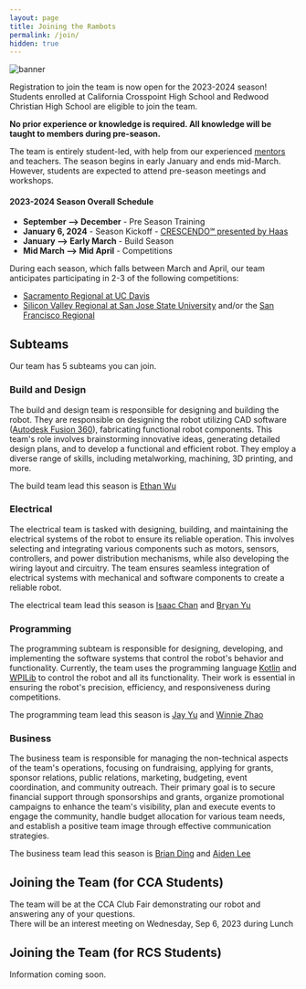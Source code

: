 ```yaml
---
layout: page
title: Joining the Rambots
permalink: /join/
hidden: true
---
```


![banner](https://cdn.discordapp.com/attachments/1139775932127789137/1142308556092215296/Innovate_Beyond.png)

Registration to join the team is now open for the 2023-2024 season! Students enrolled at California Crosspoint High School and Redwood Christian High School are eligible to join the team.

**No prior experience or knowledge is required. All knowledge will be taught to members during pre-season.**

The team is entirely student-led, with help from our experienced [mentors](/members#mentors) and teachers. The season begins in early January and ends mid-March. However, students are expected to attend pre-season meetings and workshops.

#### 2023-2024 Season Overall Schedule

- **September --> December** - Pre Season Training
- **January 6, 2024** - Season Kickoff - [CRESCENDO℠ presented by Haas](https://www.firstinspires.org/robotics/frc/game-and-season)
- **January --> Early March** - Build Season
- **Mid March --> Mid April** - Competitions

During each season, which falls between March and April, our team anticipates participating in 2-3 of the following competitions:

- [Sacramento Regional at UC Davis](https://cafirst.org/frc/sacramento/)
- [Silicon Valley Regional at San Jose State University](https://cafirst.org/frc/siliconvalley/) and/or the [San Francisco Regional](https://cafirst.org/frc/sanfrancisco/)

## Subteams

Our team has 5 subteams you can join.

### Build and Design

The build and design team is responsible for designing and building the robot. They are responsible on designing the robot utilizing CAD software ([Autodesk Fusion 360](https://www.autodesk.com/products/fusion-360/overview)), fabricating functional robot components. This team's role involves brainstorming innovative ideas, generating detailed design plans, and to develop a functional and efficient robot. They employ a diverse range of skills, including metalworking, machining, 3D printing, and more.

The build team lead this season is [Ethan Wu](/leadership/ewu)

### Electrical

The electrical team is tasked with designing, building, and maintaining the electrical systems of the robot to ensure its reliable operation. This involves selecting and integrating various components such as motors, sensors, controllers, and power distribution mechanisms, while also developing the wiring layout and circuitry. The team ensures seamless integration of electrical systems with mechanical and software components to create a reliable robot.

The electrical team lead this season is [Isaac Chan](/leadership/ichan) and [Bryan Yu](/leadership/byu)

### Programming

The programming subteam is responsible for designing, developing, and implementing the software systems that control the robot's behavior and functionality. Currently, the team uses the programming language [Kotlin](https://kotlinlang.org/) and [WPILib](https://github.com/wpilibsuite/allwpilib) to control the robot and all its functionality. Their work is essential in ensuring the robot's precision, efficiency, and responsiveness during competitions.

The programming team lead this season is [Jay Yu](/leadership/jyu) and [Winnie Zhao](/leadership/wzhao)

### Business

The business team is responsible for managing the non-technical aspects of the team's operations, focusing on fundraising, applying for grants, sponsor relations, public relations, marketing, budgeting, event coordination, and community outreach. Their primary goal is to secure financial support through sponsorships and grants, organize promotional campaigns to enhance the team's visibility, plan and execute events to engage the community, handle budget allocation for various team needs, and establish a positive team image through effective communication strategies.

The business team lead this season is [Brian Ding](/leadership/bding) and [Aiden Lee](/leadership/alee)

## Joining the Team (for CCA Students)

The team will be at the CCA Club Fair demonstrating our robot and answering any of your questions.<br>
There will be an interest meeting on Wednesday, Sep 6, 2023 during Lunch

## Joining the Team (for RCS Students)

Information coming soon.
